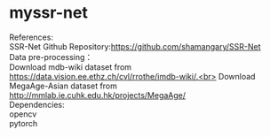 # myssr-net
References:<br>
     SSR-Net Github Repository:https://github.com/shamangary/SSR-Net<br>
Data pre-processing：<br>
   Download mdb-wiki dataset from https://data.vision.ee.ethz.ch/cvl/rrothe/imdb-wiki/.<br>
   Download MegaAge-Asian dataset from http://mmlab.ie.cuhk.edu.hk/projects/MegaAge/<br>
Dependencies:<br>
   opencv<br>
   pytorch<br>


